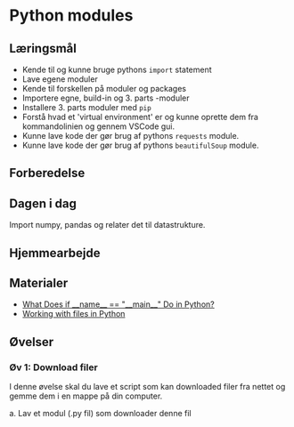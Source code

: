 # Python modules

## Læringsmål

* Kende til og kunne bruge pythons ```import``` statement 
* Lave egene moduler
* Kende til forskellen på moduler og packages
* Importere egne, build-in og 3. parts -moduler
* Installere 3. parts moduler med ```pip```
* Forstå hvad et 'virtual environment' er og kunne oprette dem fra kommandolinien og gennem VSCode gui.
* Kunne lave kode der gør brug af pythons ```requests``` module.
* Kunne lave kode der gør brug af pythons ```beautifulSoup``` module.

## Forberedelse


## Dagen i dag
Import numpy, pandas og relater det til datastrukture.    


## Hjemmearbejde

## Materialer
* [What Does if \_\_name\_\_ == "\_\_main\_\_" Do in Python?](https://realpython.com/if-name-main-python/)
* [Working with files in Python](https://python-elective-kea.github.io/spring2024/notebooks/files.html)

## Øvelser

### Øv 1: Download filer
I denne øvelse skal du lave et script som kan downloaded filer fra nettet og gemme dem i en mappe på din computer.

a. Lav et modul (.py fil) som downloader denne fil

